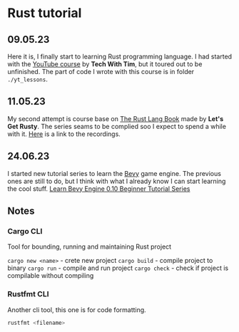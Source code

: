 # Rust tutorial

## 09.05.23

Here it is, I finally start to learning Rust programming language. I had started with the [YouTube course](https://www.youtube.com/watch?v=T_KrYLW4jw8&list=PLzMcBGfZo4-nyLTlSRBvo0zjSnCnqjHYQ&index=2) by **Tech With Tim**, but it toured out to be unfinished. The part of code I wrote with this course is in folder `./yt_lessons`.

## 11.05.23

My second attempt is course base on  [The Rust Lang Book](https://doc.rust-lang.org/stable/book/) made by **Let's Get Rusty**. The series seams to be complied soo I expect to spend a while with it. [Here](https://www.youtube.com/watch?v=OX9HJsJUDxA&list=PLai5B987bZ9CoVR-QEIN9foz4QCJ0H2Y8&index=2) is a link to the recordings.

## 24.06.23

I started new tutorial series to learn the [Bevy](https://bevyengine.org/) game engine. The previous ones are still to do, but I think with what I already know I can start learning the cool stuff. [Learn Bevy Engine 0.10 Beginner Tutorial Series](https://www.youtube.com/watch?v=TQt-v_bFdao&list=PLVnntJRoP85JHGX7rGDu6LaF3fmDDbqyd)

## Notes

### Cargo CLI

Tool for bounding, running and maintaining Rust project

`cargo new <name>` - crete new project
`cargo build` - compile project to binary
`cargo run` - compile and run project
`cargo check` - check if project is compilable without compiling

### Rustfmt CLI

Another cli tool, this one is for code formatting.

```bash
rustfmt <filename>
```
